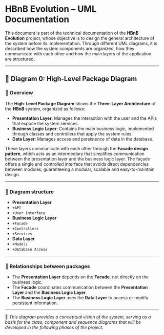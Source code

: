 # HBnB Evolution – UML Documentation

This document is part of the technical documentation of the **HBnB Evolution** project, whose objective is to design the general architecture of the system before its implementation.
Through different UML diagrams, it is described how the system components are organized, how they communicate with each other and how the main layers of the application are structured.

---

## 🧩 Diagram 0: High-Level Package Diagram

### 📘 Overview
The **High-Level Package Diagram** shows the **Three-Layer Architecture** of the **HBnB** system, organized as follows:

- **Presentation Layer**: Manages the interaction with the user and the APIs that expose the system services.
- **Business Logic Layer**: Contains the main business logic, implemented through classes and controllers that apply the system rules.
- **Data Layer**: Manages access and persistence of data in the database.

These layers communicate with each other through the **Facade design pattern**, which acts as an intermediary that simplifies communication between the presentation layer and the business logic layer.
The façade offers a single and controlled interface that avoids direct dependencies between modules, guaranteeing a modular, scalable and easy-to-maintain design.

---

### 🧱 Diagram structure

- **Presentation Layer**
- `+API`
- `+User Interface`
- **Business Logic Layer**
- `+Facade`
- `+Controllers`
- `+Services`
- **Data Layer**
- `+Models`
- `+Database Access`

---

### 🔄 Relationships between packages

- The **Presentation Layer** depends on the **Facade**, not directly on the business logic.
- The **Facade** coordinates communication between the **Presentation Layer** and the **Business Logic Layer**.
- The **Business Logic Layer** uses the **Data Layer** to access or modify persistent information.

---

📌 *This diagram provides a conceptual vision of the system, serving as a basis for the class, component and sequence diagrams that will be developed in the following phases of the project.*
